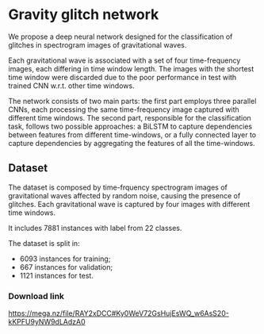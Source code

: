 # Gravity glitch network
We propose a deep neural network designed for the classification of glitches in spectrogram images of gravitational waves. 

Each gravitational wave is associated with a set of four time-frequency images, each differing in time window length. The images with the shortest time window were discarded due to the poor performance in test with trained CNN w.r.t. other time windows.

The network consists of two main parts: the first part employs three parallel CNNs, each processing the same time-frequency image captured with different time windows. The second part, responsible for the classification task, follows two possible approaches: a BiLSTM to capture dependencies between features from different time-windows, or a fully connected layer to capture dependencies by aggregating the features of all the time-windows. 

## Dataset
The dataset is composed by time-frquency spectrogram images of gravitational waves affected by random noise, causing the presence of glitches. Each gravitational wave is captured by four images with different time windows.

It includes 7881 instances with label from 22 classes.

The dataset is split in:
- 6093 instances for training;
- 667 instances for validation;
- 1121 instances for test.

### Download link
https://mega.nz/file/RAY2xDCC#Ky0WeV72GsHujEsWQ_w6AsS20-kKPFU9yNW9dLAdzA0
